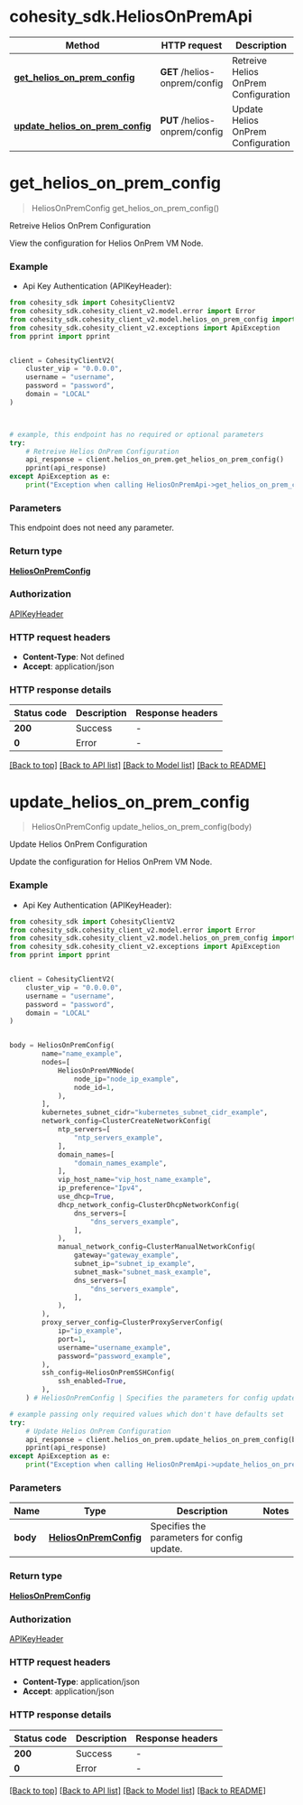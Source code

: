 # cohesity_sdk.HeliosOnPremApi


Method | HTTP request | Description
------------- | ------------- | -------------
[**get_helios_on_prem_config**](HeliosOnPremApi.md#get_helios_on_prem_config) | **GET** /helios-onprem/config | Retreive Helios OnPrem Configuration
[**update_helios_on_prem_config**](HeliosOnPremApi.md#update_helios_on_prem_config) | **PUT** /helios-onprem/config | Update Helios OnPrem Configuration


# **get_helios_on_prem_config**
> HeliosOnPremConfig get_helios_on_prem_config()

Retreive Helios OnPrem Configuration

View the configuration for Helios OnPrem VM Node.

### Example

* Api Key Authentication (APIKeyHeader):
```python
from cohesity_sdk import CohesityClientV2
from cohesity_sdk.cohesity_client_v2.model.error import Error
from cohesity_sdk.cohesity_client_v2.model.helios_on_prem_config import HeliosOnPremConfig
from cohesity_sdk.cohesity_client_v2.exceptions import ApiException
from pprint import pprint


client = CohesityClientV2(
	cluster_vip = "0.0.0.0",
	username = "username",
	password = "password",
	domain = "LOCAL"
)



# example, this endpoint has no required or optional parameters
try:
	# Retreive Helios OnPrem Configuration
	api_response = client.helios_on_prem.get_helios_on_prem_config()
	pprint(api_response)
except ApiException as e:
	print("Exception when calling HeliosOnPremApi->get_helios_on_prem_config: %s\n" % e)
```


### Parameters
This endpoint does not need any parameter.

### Return type

[**HeliosOnPremConfig**](HeliosOnPremConfig.md)

### Authorization

[APIKeyHeader](../README.md#APIKeyHeader)

### HTTP request headers

 - **Content-Type**: Not defined
 - **Accept**: application/json


### HTTP response details
| Status code | Description | Response headers |
|-------------|-------------|------------------|
**200** | Success |  -  |
**0** | Error |  -  |

[[Back to top]](#) [[Back to API list]](../README.md#documentation-for-api-endpoints) [[Back to Model list]](../README.md#documentation-for-models) [[Back to README]](../README.md)

# **update_helios_on_prem_config**
> HeliosOnPremConfig update_helios_on_prem_config(body)

Update Helios OnPrem Configuration

Update the configuration for Helios OnPrem VM Node.

### Example

* Api Key Authentication (APIKeyHeader):
```python
from cohesity_sdk import CohesityClientV2
from cohesity_sdk.cohesity_client_v2.model.error import Error
from cohesity_sdk.cohesity_client_v2.model.helios_on_prem_config import HeliosOnPremConfig
from cohesity_sdk.cohesity_client_v2.exceptions import ApiException
from pprint import pprint


client = CohesityClientV2(
	cluster_vip = "0.0.0.0",
	username = "username",
	password = "password",
	domain = "LOCAL"
)


body = HeliosOnPremConfig(
        name="name_example",
        nodes=[
            HeliosOnPremVMNode(
                node_ip="node_ip_example",
                node_id=1,
            ),
        ],
        kubernetes_subnet_cidr="kubernetes_subnet_cidr_example",
        network_config=ClusterCreateNetworkConfig(
            ntp_servers=[
                "ntp_servers_example",
            ],
            domain_names=[
                "domain_names_example",
            ],
            vip_host_name="vip_host_name_example",
            ip_preference="Ipv4",
            use_dhcp=True,
            dhcp_network_config=ClusterDhcpNetworkConfig(
                dns_servers=[
                    "dns_servers_example",
                ],
            ),
            manual_network_config=ClusterManualNetworkConfig(
                gateway="gateway_example",
                subnet_ip="subnet_ip_example",
                subnet_mask="subnet_mask_example",
                dns_servers=[
                    "dns_servers_example",
                ],
            ),
        ),
        proxy_server_config=ClusterProxyServerConfig(
            ip="ip_example",
            port=1,
            username="username_example",
            password="password_example",
        ),
        ssh_config=HeliosOnPremSSHConfig(
            ssh_enabled=True,
        ),
    ) # HeliosOnPremConfig | Specifies the parameters for config update.

# example passing only required values which don't have defaults set
try:
	# Update Helios OnPrem Configuration
	api_response = client.helios_on_prem.update_helios_on_prem_config(body)
	pprint(api_response)
except ApiException as e:
	print("Exception when calling HeliosOnPremApi->update_helios_on_prem_config: %s\n" % e)
```


### Parameters

Name | Type | Description  | Notes
------------- | ------------- | ------------- | -------------
 **body** | [**HeliosOnPremConfig**](HeliosOnPremConfig.md)| Specifies the parameters for config update. |

### Return type

[**HeliosOnPremConfig**](HeliosOnPremConfig.md)

### Authorization

[APIKeyHeader](../README.md#APIKeyHeader)

### HTTP request headers

 - **Content-Type**: application/json
 - **Accept**: application/json


### HTTP response details
| Status code | Description | Response headers |
|-------------|-------------|------------------|
**200** | Success |  -  |
**0** | Error |  -  |

[[Back to top]](#) [[Back to API list]](../README.md#documentation-for-api-endpoints) [[Back to Model list]](../README.md#documentation-for-models) [[Back to README]](../README.md)


